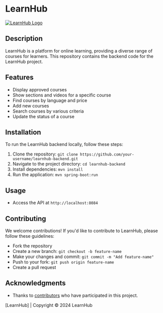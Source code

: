 # LearnHub

[![LearnHub Logo](logo.png)]("https://imgur.com/a/mwShfe0")

## Description

LearnHub is a platform for online learning, providing a diverse range of courses for learners. This repository contains the backend code for the LearnHub project.

## Features

- Display approved courses
- Show sections and videos for a specific course
- Find courses by language and price
- Add new courses
- Search courses by various criteria
- Update the status of a course

## Installation

To run the LearnHub backend locally, follow these steps:

1. Clone the repository: `git clone https://github.com/your-username/learnhub-backend.git`
2. Navigate to the project directory: `cd learnhub-backend`
3. Install dependencies: `mvn install`
4. Run the application: `mvn spring-boot:run`

## Usage

- Access the API at `http://localhost:8084`

## Contributing

We welcome contributions! If you'd like to contribute to LearnHub, please follow these guidelines:
- Fork the repository
- Create a new branch: `git checkout -b feature-name`
- Make your changes and commit: `git commit -m "Add feature-name"`
- Push to your fork: `git push origin feature-name`
- Create a pull request

## Acknowledgments

- Thanks to [contributors](CONTRIBUTORS.md) who have participated in this project.

[LearnHub] | Copyright © 2024 LearnHub
